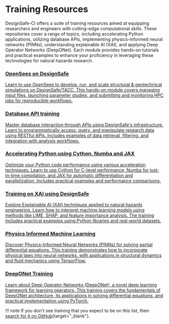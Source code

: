 # Training Resources

DesignSafe-CI offers a suite of training resources aimed at equipping researchers and engineers with cutting-edge computational skills. These repositories cover a range of topics, including accelerating Python applications, utilizing database APIs, implementing physics-informed neural networks (PINNs), understanding explainable AI (XAI), and applying Deep Operator Networks (DeepONet). Each module provides hands-on tutorials and practical examples to enhance your proficiency in leveraging these technologies for natural hazards research.

<section class="section--light">
    <div class="grid">
        <a class="card--plain" href="https://DesignSafe-CI.github.io/training-OpenSees-on-DesignSafe" target="_blank">
            <h3>
OpenSees on DesignSafe
            </h3>
            <p>
Learn to use OpenSees to develop, run, and scale structural & geotechnical simulations on DesignSafe/TACC. This hands-on module covers managing input files, launching parameter studies, and submitting and monitoring HPC jobs for reproducible workflows.
            </p>
        </a>
        <a class="card--plain" href="https://DesignSafe-CI.github.io/training-database-api" target="_blank">
            <h3>
Database API training
            </h3>
            <p>
Master database interaction through APIs using DesignSafe's infrastructure. Learn to programmatically access, query, and manipulate research data using RESTful APIs. Includes examples of data retrieval, filtering, and integration with analysis workflows.
            </p>
        </a>
        <a class="card--plain" href="https://DesignSafe-CI.github.io/training-accelerating-python" target="_blank">
            <h3>
Accelerating Python using Cython, Numba and JAX
            </h3>
            <p>
Optimize your Python code performance using various acceleration techniques. Learn to use Cython for C-level performance, Numba for just-in-time compilation, and JAX for automatic differentiation and parallelization. Includes practical examples and performance comparisons.
            </p>
        </a>
        <a class="card--plain" href="https://DesignSafe-CI.github.io/training-xai" target="_blank">
            <h3>
Training on XAI using DesignSafe
            </h3>
            <p>
Explore Explainable AI (XAI) techniques applied to natural hazards engineering. Learn how to interpret machine learning models using methods like LIME, SHAP, and feature importance analysis. The training includes practical examples using Python libraries and real-world datasets.
            </p>
        </a>
        <a class="card--plain" href="https://DesignSafe-CI.github.io/training-pinn" target="_blank">
            <h3>
Physics Informed Machine Learning
            </h3>
            <p>
Discover Physics-Informed Neural Networks (PINNs) for solving partial differential equations. This training demonstrates how to incorporate physical laws into neural networks, with applications in structural dynamics and fluid mechanics using TensorFlow.
            </p>
        </a>
        <a class="card--plain" href="https://DesignSafe-CI.github.io/training-deeponet" target="_blank">
            <h3>
DeepONet Training
            </h3>
            <p>
Learn about Deep Operator Networks (DeepONet), a novel deep learning framework for learning operators. This training covers the fundamentals of DeepONet architecture, its applications in solving differential equations, and practical implementation using PyTorch.
            </p>
        </a>
    </div>
</section>

!!! note
    If you don't see training that you expect to be on this list, then [search for it on GitHub](https://github.com/DesignSafe-CI?q=training#org-profile-repositories){target="_blank"}.

